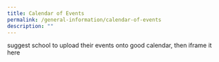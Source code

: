 ```yaml
---
title: Calendar of Events
permalink: /general-information/calendar-of-events
description: ""
---
```

suggest school to upload their events onto good calendar, then iframe it here